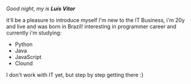 *Good night, my is **Luís Vitor***

it'll be a pleasure to introduce myself
I'm new to the IT Business, i'm 20y and live and was born in Brazil!
interesting in programmer career and currently i'm studying:
- Python
- Java
- JavaScript
- Clound

I don't work with IT yet, but step by step getting there :}
